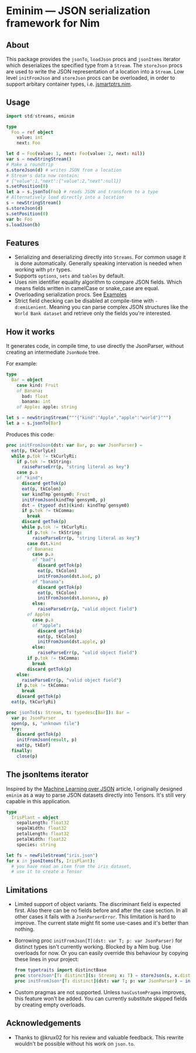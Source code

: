 # Eminim — JSON serialization framework for Nim
## About
This package provides the ``jsonTo``, ``loadJson`` procs and ``jsonItems`` iterator which deserializes
the specified type from a ``Stream``. The `storeJson` procs are used to write the JSON
representation of a location into a `Stream`. Low level `initFromJson` and `storeJson`
procs can be overloaded, in order to support arbitary container types, i.e.
[jsmartptrs.nim](eminim/jsmartptrs.nim).

## Usage

```nim
import std/streams, eminim

type
  Foo = ref object
    value: int
    next: Foo

let d = Foo(value: 1, next: Foo(value: 2, next: nil))
var s = newStringStream()
# Make a roundtrip
s.storeJson(d) # writes JSON from a location
# Stream's data now contain:
# {"value":1,"next":{"value":2,"next":null}}
s.setPosition(0)
let a = s.jsonTo(Foo) # reads JSON and transform to a type
# Alternatively load directly into a location
s = newStringStream()
s.storeJson(d)
s.setPosition(0)
var b: Foo
s.loadJson(b)
```

## Features
- Serializing and deserializing directly into `Streams`. For common usage it is done automatically.
  Generally speaking intervation is needed when working with `ptr` types.
- Supports `options`, `sets` and `tables` by default.
- Uses nim identifier equality algorithm to compare JSON fields.
  Which means fields written in camelCase or snake_case are equal.
- Overloading serialization procs. See [Examples](examples/)
- Strict field checking can be disabled at compile-time with `-d:emiLenient`.
  Meaning you can parse complex JSON structures like the `World Bank dataset` and
  retrieve only the fields you're interested.

## How it works
It generates code, in compile time, to use directly the JsonParser, without creating an
intermediate `JsonNode` tree.

For example:

```nim
type
  Bar = object
    case kind: Fruit
    of Banana:
      bad: float
      banana: int
    of Apple: apple: string

let s = newStringStream("""{"kind":"Apple","apple":"world"}""")
let a = s.jsonTo(Bar)
```

Produces this code:

```nim
proc initFromJson(dst: var Bar, p: var JsonParser) =
  eat(p, tkCurlyLe)
  while p.tok != tkCurlyRi:
    if p.tok != tkString:
      raiseParseErr(p, "string literal as key")
    case p.a
    of "kind":
      discard getTok(p)
      eat(p, tkColon)
      var kindTmp`gensym0: Fruit
      initFromJson(kindTmp`gensym0, p)
      dst = (typeof dst)(kind: kindTmp`gensym0)
      if p.tok != tkComma:
        break
      discard getTok(p)
      while p.tok != tkCurlyRi:
        if p.tok != tkString:
          raiseParseErr(p, "string literal as key")
        case dst.kind
        of Banana:
          case p.a
          of "bad":
            discard getTok(p)
            eat(p, tkColon)
            initFromJson(dst.bad, p)
          of "banana":
            discard getTok(p)
            eat(p, tkColon)
            initFromJson(dst.banana, p)
          else:
            raiseParseErr(p, "valid object field")
        of Apple:
          case p.a
          of "apple":
            discard getTok(p)
            eat(p, tkColon)
            initFromJson(dst.apple, p)
          else:
            raiseParseErr(p, "valid object field")
        if p.tok != tkComma:
          break
        discard getTok(p)
    else:
      raiseParseErr(p, "valid object field")
    if p.tok != tkComma:
      break
    discard getTok(p)
  eat(p, tkCurlyRi)

proc jsonTo(s: Stream, t: typedesc[Bar]): Bar =
  var p: JsonParser
  open(p, s, "unknown file")
  try:
    discard getTok(p)
    initFromJson(result, p)
    eat(p, tkEof)
  finally:
    close(p)
```

## The jsonItems iterator
Inspired by the [Machine Learning over JSON](https://www.naftaliharris.com/blog/machine-learning-json/)
article, I originally designed `eminim` as a way to parse JSON datasets directly into Tensors.
It's still very capable in this application.

```nim
type
  IrisPlant = object
    sepalLength: float32
    sepalWidth: float32
    petalLength: float32
    petalWidth: float32
    species: string

let fs = newFileStream("iris.json")
for x in jsonItems(fs, IrisPlant):
  # you have read an item from the iris dataset,
  # use it to create a Tensor
```

## Limitations
- Limited support of object variants. The discriminant field is expected first.
  Also there can be no fields before and after the case section.
  In all other cases it fails with a `JsonParserError`. This limitation is hard to improve.
  The current state might fit some use-cases and it's better than nothing.
- Borrowing proc `initFromJson[T](dst: var T; p: var JsonParser)` for distinct types isn't
  currently working. Blocked by a Nim bug. Use overloads for now. Or you can easily override this behaviour
  by copying these lines in your project:

  ```nim
  from typetraits import distinctBase
  proc storeJson*[T: distinct](s: Stream; x: T) = storeJson(s, x.distinctBase)
  proc initFromJson*[T: distinct](dst: var T; p: var JsonParser) = initFromJson(dst.distinctBase, p)
  ```
- Custom pragmas are not supported. Unless `hasCustomPragma` improves, this feature won't be added.
  You can currently substitute skipped fields by creating empty overloads.

## Acknowledgements
- Thanks to @krux02 for his review and valuable feedback. This rewrite wouldn't
  be possible without his work on `json.to`.
